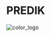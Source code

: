 # PREDIK

![color_logo](https://github.com/paulinagh/stock-prediction-frontend/assets/74087743/0131f0d7-7a55-4a7f-96d9-6e3e0279da67)
